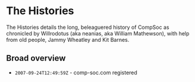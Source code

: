 # The Histories

The Histories details the long, beleaguered history of CompSoc as chronicled by Willrodotus \(aka neanias, aka William Mathewson\), with help from old people, Jammy Wheatley and Kit Barnes.

## Broad overview

* `2007-09-24T12:49:59Z` - comp-soc.com registered



